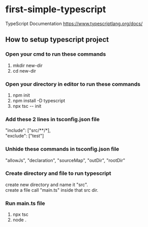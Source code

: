 # first-simple-typescript
TypeScript Documentation https://www.typescriptlang.org/docs/

## How to setup typescript project
### Open your cmd to run these commands
1. mkdir new-dir 
2. cd new-dir 

### Open your directory in editor to run these commands
1. npm init
2. npm install -D typescript
3. npx tsc -- init

### Add these 2 lines in tsconfig.json file
"include": ["src/**/*], <br/>
"exclude": ["test"]

### Unhide these commands in tsconfig.json file
"allowJs", "declaration", "sourceMap", "outDir", "rootDir"

### Create directory and file to run typescript
create new directory and name it "src". <br/>
create a file call "main.ts" inside that src dir.

### Run main.ts file
1. npx tsc
2. node .






